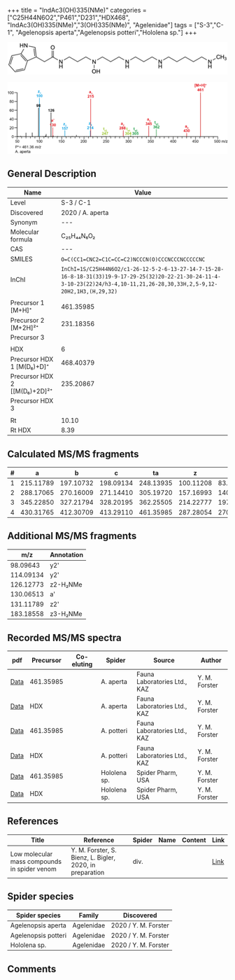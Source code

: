 +++
title = "IndAc3(OH)335(NMe)"
categories = ["C25H44N6O2","P461","D231","HDX468",
"IndAc3(OH)335(NMe)","3(OH)335(NMe)",
"Agelenidae"]
tags = ["S-3","C-1",
"Agelenopsis aperta","Agelenopsis potteri","Hololena sp."]
+++

![](/img/IndAc3(OH)335(NMe).png)

![](/img_MSMS/461_IndAc3(OH)335(NMe)_Aa.png?classes=border)

## General Description

| Name                        | Value            |
|-----------------------------|------------------|
| Level                       | S-3 / C-1               |
| Discovered                  | 2020 / A. aperta |
| Synonym                     | ---              |
| Molecular formula           | C₂₅H₄₄N₆O₂       |
| CAS                         | ---              |
| SMILES | `O=C(CC1=CNC2=C1C=CC=C2)NCCCN(O)CCCNCCCNCCCCCNC`  |
| InChI  | `InChI=1S/C25H44N6O2/c1-26-12-5-2-6-13-27-14-7-15-28-16-8-18-31(33)19-9-17-29-25(32)20-22-21-30-24-11-4-3-10-23(22)24/h3-4,10-11,21,26-28,30,33H,2,5-9,12-20H2,1H3,(H,29,32)`  |
|                             |                  |
| Precursor 1 [M+H]⁺          | 461.35985        |
| Precursor 2 [M+2H]²⁺        | 231.18356        |
| Precursor 3                 |                  |
|                             |                  |
| HDX                         | 6                |
| Precursor HDX 1 [M(D₆)+D]⁺   | 468.40379        |
| Precursor HDX 2 [[M(D₆)+2D]²⁺ | 235.20867        |
| Precursor HDX 3             |                  |
|                             |                  |
| Rt                          | 10.10            |
| Rt HDX                      | 8.39             |

## Calculated MS/MS fragments

| # | a         | b         | c         | ta        | z         | y         | tz        |
|---|-----------|-----------|-----------|-----------|-----------|-----------|-----------|
| 1 | 215.11789 | 197.10732 | 198.09134 | 248.13935 | 100.11208 | 83.08553 | 117.13862 |
| 2 | 288.17065 | 270.16009 | 271.14410 | 305.19720 | 157.16993 | 140.14338 | 174.19647 |
| 3 | 345.22850 | 327.21794 | 328.20195 | 362.25505 | 214.22777 | 197.20123 | 247.24924 |
| 4 | 430.31765 | 412.30709 | 413.29110 | 461.35985 | 287.28054 | 270.25399 | 304.30709 |

## Additional MS/MS fragments

| m/z       | Annotation |
|-----------|------------|
| 98.09643  | y2'        |
| 114.09134 | y2'        |
| 126.12773 | z2-H₂NMe   |
| 130.06513 | a'         |
| 131.11789 | z2'        |
| 183.18558 | z3-H₂NMe   |

## Recorded MS/MS spectra

| pdf                                                     | Precursor | Co-eluting | Spider    | Source                       | Author        |
|---------------------------------------------------------|-----------|------------|-----------|------------------------------|---------------|
| [Data](/pdf/A-aperta/461_IndAc3(OH)335(NMe)_Aa.pdf)     | 461.35985 |            | A. aperta | Fauna Laboratories Ltd., KAZ | Y. M. Forster |
| [Data](/pdf/A-aperta/461_IndAc3(OH)335(NMe)_Aa_HDX.pdf) | HDX       |            | A. aperta | Fauna Laboratories Ltd., KAZ | Y. M. Forster |
| [Data](/pdf/A-potteri/461_IndAc3(OH)335(NMe)_Ap.pdf) | 461.35985 |           | A. potteri | Fauna Laboratories Ltd., KAZ | Y. M. Forster |
| [Data](/pdf/A-potteri/461_IndAc3(OH)335(NMe)_Ap_HDX.pdf) | HDX |           | A. potteri | Fauna Laboratories Ltd., KAZ | Y. M. Forster |
| [Data](/pdf/Hololena-sp/461_IndAc3(OH)335(NMe)_Ho-sp.pdf) | 461.35985 |           | Hololena sp. | Spider Pharm, USA | Y. M. Forster |
| [Data](/pdf/Hololena-sp/461_IndAc3(OH)335(NMe)_Ho-sp_HDX.pdf) | HDX |           | Hololena sp. | Spider Pharm, USA | Y. M. Forster |

## References

| Title     | Reference   | Spider    | Name   | Content  | Link |
|-----------|-------------|-----------|--------|----------|-----|
| Low molecular mass compounds in spider venom      | Y. M. Forster, S. Bienz, L. Bigler, 2020, in preparation          | div.       |   |   | [Link](unknown) |

## Spider species

| Spider species     | Family     | Discovered           |
|--------------------|------------|----------------------|
| Agelenopsis aperta | Agelenidae | 2020 / Y. M. Forster |
| Agelenopsis potteri | Agelenidae | 2020 / Y. M. Forster |
| Hololena sp. | Agelenidae | 2020 / Y. M. Forster |

## Comments